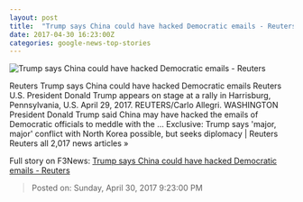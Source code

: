 ```yaml
---
layout: post
title:  "Trump says China could have hacked Democratic emails - Reuters"
date: 2017-04-30 16:23:00Z
categories: google-news-top-stories
---
```


![Trump says China could have hacked Democratic emails - Reuters](http://s4.reutersmedia.net/resources/r/?m=02&d=20170430&t=2&i=1182698784&w=&fh=545px&fw=&ll=&pl=&sq=&r=LYNXMPED3T0I9)

Reuters Trump says China could have hacked Democratic emails Reuters U.S. President Donald Trump appears on stage at a rally in Harrisburg, Pennsylvania, U.S. April 29, 2017. REUTERS/Carlo Allegri. WASHINGTON President Donald Trump said China may have hacked the emails of Democratic officials to meddle with the ... Exclusive: Trump says 'major, major' conflict with North Korea possible, but seeks diplomacy | Reuters Reuters all 2,017 news articles »


Full story on F3News: [Trump says China could have hacked Democratic emails - Reuters](http://www.f3nws.com/n/WFDGAJ)

> Posted on: Sunday, April 30, 2017 9:23:00 PM

